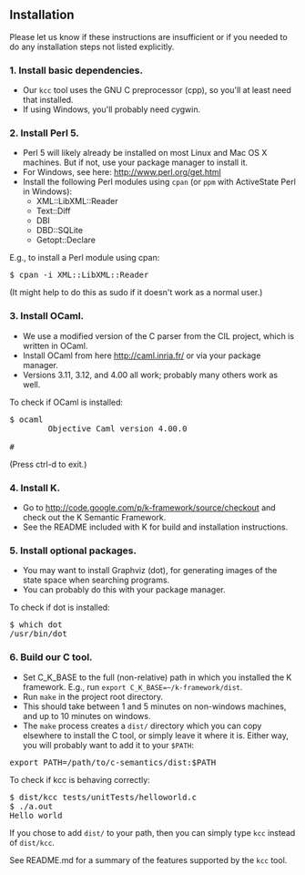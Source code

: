## Installation

Please let us know if these instructions are insufficient or if you needed to
do any installation steps not listed explicitly.

### 1. Install basic dependencies.
- Our `kcc` tool uses the GNU C preprocessor (cpp), so you'll at least
  need that installed. 
- If using Windows, you'll probably need cygwin.

### 2. Install Perl 5.
- Perl 5 will likely already be installed on most Linux and Mac OS X machines.
  But if not, use your package manager to install it.
- For Windows, see here: http://www.perl.org/get.html
- Install the following Perl modules using `cpan` (or `ppm` with ActiveState
  Perl in Windows):
    - XML::LibXML::Reader
    - Text::Diff
    - DBI
    - DBD::SQLite
    - Getopt::Declare

E.g., to install a Perl module using cpan:
<pre>
$ cpan -i XML::LibXML::Reader
</pre>

(It might help to do this as sudo if it doesn't work as a normal user.)

### 3. Install OCaml.
- We use a modified version of the C parser from the CIL project, which is
  written in OCaml.
- Install OCaml from here http://caml.inria.fr/ or via your package manager.
- Versions 3.11, 3.12, and 4.00 all work; probably many others work as well.

To check if OCaml is installed:
<pre>
$ ocaml
        Objective Caml version 4.00.0

# 
</pre>

(Press ctrl-d to exit.)

### 4. Install K.
- Go to http://code.google.com/p/k-framework/source/checkout and check out the
  K Semantic Framework.
- See the README included with K for build and installation instructions.

### 5. Install optional packages.
- You may want to install Graphviz (dot), for generating images of the state
  space when searching programs.
- You can probably do this with your package manager.
      
To check if dot is installed:
<pre>
$ which dot
/usr/bin/dot
</pre>

### 6. Build our C tool.
- Set C_K_BASE to the full (non-relative) path in which you installed the K
  framework. E.g., run `export C_K_BASE=~/k-framework/dist`.
- Run `make` in the project root directory.
- This should take between 1 and 5 minutes on non-windows machines, and up to
  10 minutes on windows.
- The `make` process creates a `dist/` directory which you can copy elsewhere
  to install the C tool, or simply leave it where it is. Either way, you will
  probably want to add it to your `$PATH`:
<pre>
export PATH=/path/to/c-semantics/dist:$PATH
</pre>
      
To check if kcc is behaving correctly:
<pre>
$ dist/kcc tests/unitTests/helloworld.c
$ ./a.out 
Hello world
</pre>

If you chose to add `dist/` to your path, then you can simply type `kcc`
instead of `dist/kcc`.

See README.md for a summary of the features supported by the `kcc` tool.

